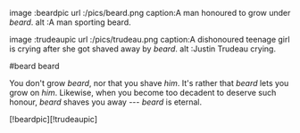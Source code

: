 image  :beardpic
url    :/pics/beard.png
caption:A man honoured to grow under _beard_.
alt    :A man sporting beard.

image  :trudeaupic
url    :/pics/trudeau.png
caption:A dishonoured teenage girl is crying after she got shaved away by
        _beard_.
alt    :Justin Trudeau crying.

#beard beard

You don't grow _beard_, nor that you shave _him_.  It's rather that _beard_
lets you grow on _him_.  Likewise, when you become too decadent to deserve such
honour, _beard_ shaves you away --- _beard_ is eternal.

[!beardpic][!trudeaupic]
